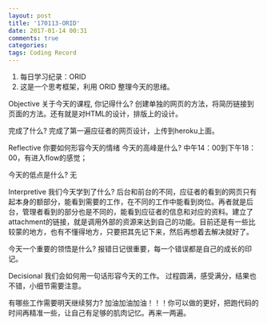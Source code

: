 ```yaml
---
layout: post
title: '170113-ORID'
date: 2017-01-14 00:31
comments: true
categories:  
tags: Coding Record
---
```

1. 每日学习纪录：ORID
2. 这是一个思考框架，利用 ORID 整理今天的思绪。

Objective
关于今天的课程, 你记得什么?
创建单独的网页的方法，将简历链接到页面的方法。还有就是对HTML的设计，排版上的设计。

完成了什么?
完成了第一遍应征者的网页设计，上传到heroku上面。

Reflective
你要如何形容今天的情绪
今天的高峰是什么?
中午14：00到下午18：00，有进入flow的感觉；

今天的低点是什么?
无

Interpretive
我们今天学到了什么?
后台和前台的不同，应征者的看到的网页只有起本身的额部分，能看到需要的工作，在不同的工作中能看到岗位。再者就是后台，管理者看到的部分也是不同的，能看到应征者的信息和对应的资料。建立了attachment的链接，就是调用外部的资源来达到自己的功能。目前还是有一些比较蒙的地方，也有不懂得地方，只要把其先记下来，然后再想着去解决就好了。

今天一个重要的领悟是什么?
报错日记很重要，每一个错误都是自己的成长的印记。

Decisional
我们会如何用一句话形容今天的工作。
过程圆满，感受满分，结果也不错，小细节需要注意。

有哪些工作需要明天继续努力?
加油加油加油！！！你可以做的更好，把跑代码的时间再精准一些，让自己有足够的肌肉记忆。再来一两遍。
